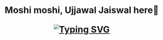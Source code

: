 <h1 align="center">Moshi moshi, Ujjawal Jaiswal here👋 

  <a allign="center" href="https://git.io/typing-svg"><img src="https://readme-typing-svg.demolab.com?font=Roboto+Slab&pause=1000&color=F7D509&background=17A8AC39&center=true&vCenter=true&width=435&lines=A+lot+to+learn+I+have;Lot+to+earn+i+got" alt="Typing SVG" /></a>

</h1>

<!--
**Ujjawal0204/Ujjawal0204** is a ✨ _special_ ✨ repository because its `README.md` (this file) appears on your GitHub profile.

Here are some ideas to get you started:

- 🔭 I’m currently working on ...
- 🌱 I’m currently learning ...
- 👯 I’m looking to collaborate on ...
- 🤔 I’m looking for help with ...
- 💬 Ask me about ...
- 📫 How to reach me: ...
- 😄 Pronouns: ...
- ⚡ Fun fact: ...
-->
